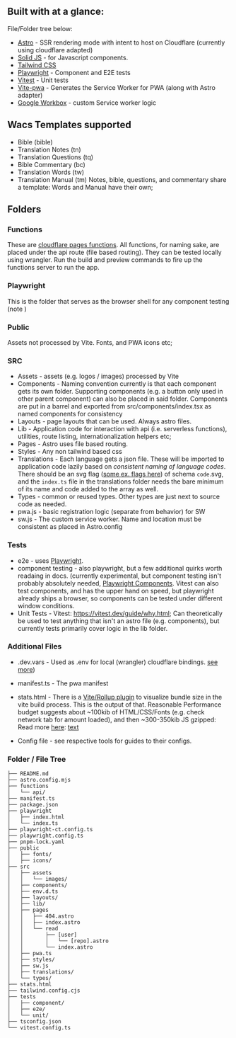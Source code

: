 ## Built with at a glance:

File/Folder tree below:

- [Astro](https://docs.astro.build/en/getting-started/) - SSR rendering mode with intent to host on Cloudflare (currently using cloudflare adapted)
- [Solid JS](https://www.solidjs.com/guides/getting-started) - for Javascript components.
- [Tailwind CSS](https://tailwindcss.com/)
- [Playwright](https://playwright.dev/docs/intro) - Component and E2E tests
- [Vitest](https://vitest.dev/guide/why.html) - Unit tests
- [Vite-pwa](https://vite-pwa-org.netlify.app/frameworks/astro.html) - Generates the Service Worker for PWA (along with Astro adapter)
- [Google Workbox](https://developer.chrome.com/docs/workbox/) - custom Service worker logic

## Wacs Templates supported

- Bible (bible)
- Translation Notes (tn)
- Translation Questions (tq)
- Bible Commentary (bc)
- Translation Words (tw)
- Translation Manual (tm)
  Notes, bible, questions, and commentary share a template:
  Words and Manual have their own;

## Folders

### Functions

These are [cloudflare pages functions](https://developers.cloudflare.com/pages/platform/functions/). All functions, for naming sake, are placed under the api route (file based routing). They can be tested locally using wrangler. Run the build and preview commands to fire up the functions server to run the app.

### Playwright

This is the folder that serves as the browser shell for any component testing (note )

### Public

Assets not processed by Vite. Fonts, and PWA icons etc;

### SRC

- Assets - assets (e.g. logos / images) processed by Vite
- Components - Naming convention currently is that each component gets its own folder. Supporting components (e.g. a button only used in other parent component) can also be placed in said folder. Components are put in a barrel and exported from src/components/index.tsx as named components for consistency
- Layouts - page layouts that can be used. Always astro files.
- Lib - Application code for interaction with api (i.e. serverless functions), utilities, route listing, internationalization helpers etc;
- Pages - Astro uses file based routing.
- Styles - Any non tailwind based css
- Translations - Each language gets a json file. These will be imported to application code lazily based on _consistent naming of language codes_. There should be an svg flag ([some ex. flags here](<[https://](https://github.com/OnTheGoSystems/SVG-flags-language-switcher)>)) of schema `code`.svg, and the `index.ts` file in the translations folder needs the bare minimum of its name and code added to the array as well.
- Types - common or reused types. Other types are just next to source code as needed.
- pwa.js - basic registration logic (separate from behavior) for SW
- sw.js - The custom service worker. Name and location must be consistent as placed in Astro.config

### Tests

- e2e - uses [Playwright](https://playwright.dev/docs/intro).
- component testing - also playwright, but a few additional quirks worth readaing in docs. (currently experimental, but component testing isn't probably absolutely needed, [Playwright Components](https://playwright.dev/docs/test-components#how-to-get-started). Vitest can also test components, and has the upper hand on speed, but playwright already ships a browser, so components can be tested under different window conditions. 
- Unit Tests - Vitest: https://vitest.dev/guide/why.html; Can theoretically be used to test anything that isn't an astro file (e.g. components), but currently tests primarily cover logic in the lib folder.

### Additional Files

- .dev.vars - Used as .env for local (wrangler) cloudflare bindings. [see more](https://developers.cloudflare.com/workers/platform/environment-variables/#secrets-in-development))

- manifest.ts - The pwa manifest
- stats.html - There is a [Vite/Rollup plugin](https://www.npmjs.com/package/rollup-plugin-visualizer) to visualize bundle size in the vite build process. This is the output of that. Reasonable Performance budget suggests about ~100kib of HTML/CSS/Fonts (e.g. check network tab for amount loaded), and then ~300-350kib JS gzipped: Read more [here](): [text](https://infrequently.org/2021/03/the-performance-inequality-gap/)
- Config file - see respective tools for guides to their configs.

### Folder / File Tree

```
├── README.md
├── astro.config.mjs
├── functions
│   └── api/
├── manifest.ts
├── package.json
├── playwright
│   ├── index.html
│   └── index.ts
├── playwright-ct.config.ts
├── playwright.config.ts
├── pnpm-lock.yaml
├── public
│   ├── fonts/
│   ├── icons/
├── src
│   ├── assets
│   │   └── images/
│   ├── components/
│   ├── env.d.ts
│   ├── layouts/
│   ├── lib/
│   ├── pages
│   │   ├── 404.astro
│   │   ├── index.astro
│   │   └── read
│   │       ├── [user]
│   │       │   └── [repo].astro
│   │       └── index.astro
│   ├── pwa.ts
│   ├── styles/
│   ├── sw.js
│   ├── translations/
│   └── types/
├── stats.html
├── tailwind.config.cjs
├── tests
│   ├── component/
│   ├── e2e/
│   └── unit/
├── tsconfig.json
└── vitest.config.ts

```
